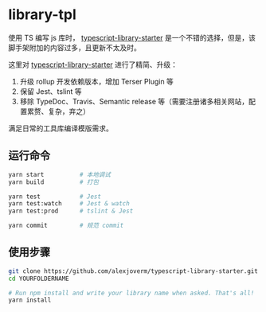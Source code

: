 # library-tpl

使用 TS 编写 js 库时， [typescript-library-starter](https://github.com/alexjoverm/typescript-library-starter) 是一个不错的选择，但是，该脚手架附加的内容过多，且更新不太及时。

这里对 [typescript-library-starter](https://github.com/alexjoverm/typescript-library-starter) 进行了精简、升级：

1. 升级 rollup 开发依赖版本，增加 Terser Plugin 等
2. 保留 Jest、tslint 等
3. 移除 TypeDoc、Travis、Semantic release 等（需要注册诸多相关网站，配置累赘、复杂，弃之）

满足日常的工具库编译模版需求。

## 运行命令

```sh
yarn start          # 本地调试
yarn build          # 打包

yarn test           # Jest
yarn test:watch     # Jest & watch
yarn test:prod      # tslint & Jest

yarn commit         # 规范 commit
```

## 使用步骤

```sh
git clone https://github.com/alexjoverm/typescript-library-starter.git YOURFOLDERNAME
cd YOURFOLDERNAME

# Run npm install and write your library name when asked. That's all!
yarn install
```
